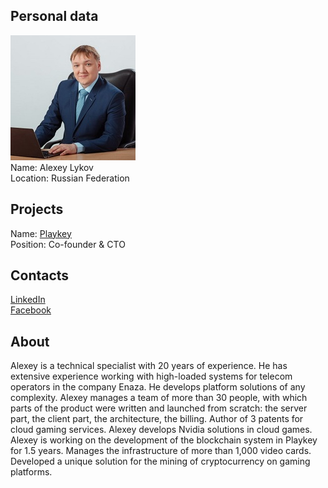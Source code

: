 ## Personal data
![alexey lykov photo](photo/alexey_lykov.jpg)  
Name:   Alexey Lykov  
Location: Russian Federation  
## Projects 
Name: [Playkey](../projects/playkey.md)  
Position: Co-founder & CTO   
## Contacts
[LinkedIn](https://www.linkedin.com/in/lykovaleksey/)      
[Facebook](https://www.facebook.com/lykovaleksey)
## About
Alexey is a technical specialist with 20 years of experience. He has
extensive experience working with high-loaded systems for telecom
operators in the company Enaza. He develops platform solutions of any
complexity.
Alexey manages a team of more than 30 people, with which parts of the
product were written and launched from scratch: the server part, the
client part, the architecture, the billing.
Author of 3 patents for cloud gaming services. Alexey develops Nvidia
solutions in cloud games.
Alexey is working on the development of the blockchain system
in Playkey for 1.5 years. Manages the infrastructure of more than
1,000 video cards. Developed a unique solution for the mining of
cryptocurrency on gaming platforms.
